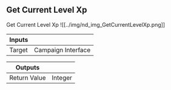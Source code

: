 ## Get Current Level Xp
Get Current Level Xp
![[../img/nd_img_GetCurrentLevelXp.png]]

|Inputs||
|--|--|
| Target | Campaign Interface |

|Outputs||
|--|--|
| Return Value | Integer |
